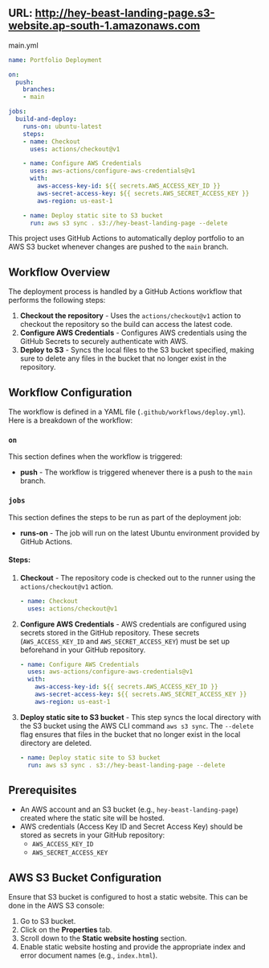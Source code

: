 ## URL: http://hey-beast-landing-page.s3-website.ap-south-1.amazonaws.com

main.yml
```yaml
name: Portfolio Deployment

on:
  push:
    branches:
    - main

jobs:
  build-and-deploy:
    runs-on: ubuntu-latest
    steps:
    - name: Checkout
      uses: actions/checkout@v1

    - name: Configure AWS Credentials
      uses: aws-actions/configure-aws-credentials@v1
      with:
        aws-access-key-id: ${{ secrets.AWS_ACCESS_KEY_ID }}
        aws-secret-access-key: ${{ secrets.AWS_SECRET_ACCESS_KEY }}
        aws-region: us-east-1

    - name: Deploy static site to S3 bucket
      run: aws s3 sync . s3://hey-beast-landing-page --delete
```

This project uses GitHub Actions to automatically deploy portfolio to an AWS S3 bucket whenever changes are pushed to the `main` branch.

## Workflow Overview

The deployment process is handled by a GitHub Actions workflow that performs the following steps:

1. **Checkout the repository** - Uses the `actions/checkout@v1` action to checkout the repository so the build can access the latest code.
2. **Configure AWS Credentials** - Configures AWS credentials using the GitHub Secrets to securely authenticate with AWS.
3. **Deploy to S3** - Syncs the local files to the S3 bucket specified, making sure to delete any files in the bucket that no longer exist in the repository.

## Workflow Configuration

The workflow is defined in a YAML file (`.github/workflows/deploy.yml`). Here is a breakdown of the workflow:

### `on`
This section defines when the workflow is triggered:
- **push** - The workflow is triggered whenever there is a push to the `main` branch.

### `jobs`
This section defines the steps to be run as part of the deployment job:

- **runs-on** - The job will run on the latest Ubuntu environment provided by GitHub Actions.
  
#### Steps:

1. **Checkout** - The repository code is checked out to the runner using the `actions/checkout@v1` action.
    ```yaml
    - name: Checkout
      uses: actions/checkout@v1
    ```

2. **Configure AWS Credentials** - AWS credentials are configured using secrets stored in the GitHub repository. These secrets (`AWS_ACCESS_KEY_ID` and `AWS_SECRET_ACCESS_KEY`) must be set up beforehand in your GitHub repository.
    ```yaml
    - name: Configure AWS Credentials
      uses: aws-actions/configure-aws-credentials@v1
      with:
        aws-access-key-id: ${{ secrets.AWS_ACCESS_KEY_ID }}
        aws-secret-access-key: ${{ secrets.AWS_SECRET_ACCESS_KEY }}
        aws-region: us-east-1
    ```

3. **Deploy static site to S3 bucket** - This step syncs the local directory with the S3 bucket using the AWS CLI command `aws s3 sync`. The `--delete` flag ensures that files in the bucket that no longer exist in the local directory are deleted.
    ```yaml
    - name: Deploy static site to S3 bucket
      run: aws s3 sync . s3://hey-beast-landing-page --delete
    ```

## Prerequisites

- An AWS account and an S3 bucket (e.g., `hey-beast-landing-page`) created where the static site will be hosted.
- AWS credentials (Access Key ID and Secret Access Key) should be stored as secrets in your GitHub repository:
  - `AWS_ACCESS_KEY_ID`
  - `AWS_SECRET_ACCESS_KEY`

## AWS S3 Bucket Configuration

Ensure that S3 bucket is configured to host a static website. This can be done in the AWS S3 console:
1. Go to S3 bucket.
2. Click on the **Properties** tab.
3. Scroll down to the **Static website hosting** section.
4. Enable static website hosting and provide the appropriate index and error document names (e.g., `index.html`).
